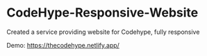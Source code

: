 # CodeHype-Responsive-Website
Created a service providing website for Codehype, fully responsive

Demo: https://thecodehype.netlify.app/
